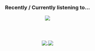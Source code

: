 <div align="center" text-align='center'>
  <h3>Recently / Currently listening to...</h3>
  <a href="https://open.spotify.com/user/r7ewxyzhfaehd0nli8rvnklts">
    <img align="center" src="https://dickeyy.vercel.app/api/spotify?background_color=282a36&border_color=none" />
  </a>
  
  <br/><br/>
  
  <a href="https://github.com/dickeyy">
    <img align="center" src="https://github-readme-stats.vercel.app/api?username=dickeyy&theme=dracula&hide_border=true&show_icons=true&hide=issues" />
  </a>
  <a href="https://github.com/dickeyy">
    <img align="center" src="https://github-readme-stats.vercel.app/api/top-langs/?username=dickeyy&layout=compact&theme=dracula&hide_border=true&langs_count=6" />
  </a>
</div>
